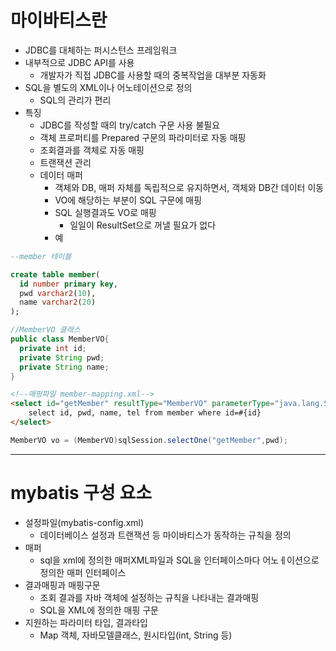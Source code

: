# 마이바티스란
- JDBC를 대체하는 퍼시스턴스 프레임워크
- 내부적으로 JDBC API를 사용
  - 개발자가 직접 JDBC를 사용할 때의 중복작업을 대부분 자동화
- SQL을 별도의 XML이나 어노테이션으로 정의
  - SQL의 관리가 편리
- 특징
  - JDBC를 작성할 때의 try/catch 구문 사용 불필요
  - 객체 프로퍼티를 Prepared 구문의 파라미터로 자동 매핑
  - 조회결과를 객체로 자동 매핑
  - 트랜잭션 관리
  - 데이터 매퍼
    - 객체와 DB, 매퍼 자체를 독립적으로 유지하면서, 객체와 DB간 데이터 이동
    - VO에 해당하는 부분이 SQL 구문에 매핑
    - SQL 실행결과도 VO로 매핑
      - 일일이 ResultSet으로 꺼낼 필요가 없다
    - 예   
```sql
--member 테이블

create table member(
  id number primary key,
  pwd varchar2(10),
  name varchar2(20)
);
```
```java
//MemberVO 클래스
public class MemberVO{
  private int id;
  private String pwd;
  private String name;
}
```
```html
<!--매핑파일 member-mapping.xml-->
<select id="getMember" resultType="MemberVO" parameterType="java.lang.String">
    select id, pwd, name, tel from member where id=#{id}
</select>
```
```java
MemberVO vo = (MemberVO)sqlSession.selectOne("getMember",pwd);   
```   


***

# mybatis 구성 요소
- 설정파일(mybatis-config.xml)
  - 데이터베이스 설정과 트랜잭션 등 마이바티스가 동작하는 규칙을 정의
- 매퍼
  - sql을 xml에 정의한 매퍼XML파일과 SQL을 인터페이스마다 어노ㅔ이션으로 정의한 매퍼 인터페이스
- 결과매핑과 매핑구문
  - 조회 결과를 자바 객체에 설정하는 규칙을 나타내는 결과매핑
  - SQL을 XML에 정의한 매핑 구문
- 지원하는 파라미터 타입, 결과타입
  - Map 객체, 자바모델클래스, 원시타입(int, String 등)
